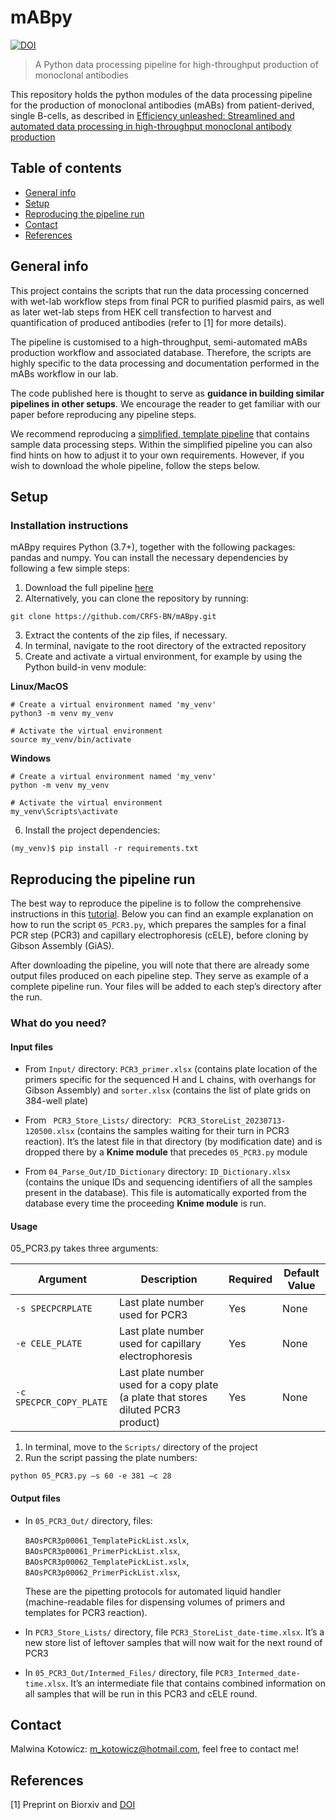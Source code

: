 # mABpy
[![DOI](https://zenodo.org/badge/676124646.svg)](https://zenodo.org/badge/latestdoi/676124646)
> A Python data processing pipeline for high-throughput production of monoclonal antibodies
> 
This repository holds the python modules of the data processing pipeline for the production of monoclonal antibodies (mABs) from patient-derived, single B-cells, as described in [Efficiency unleashed: Streamlined and automated data processing in high-throughput monoclonal antibody production](link_to_preprint)
## Table of contents
* [General info](#general-info)
* [Setup](#setup)
* [Reproducing the pipeline run](#reproducing-the-pipeline-run)
* [Contact](#contact)
* [References](#references)
## General info

This project contains the scripts that run the data processing concerned with wet-lab workflow steps from final PCR to purified plasmid pairs, as well as later wet-lab steps from HEK cell transfection to harvest and quantification of produced antibodies (refer to [1] for more details). 

The pipeline is customised to a high-throughput, semi-automated mABs production workflow and associated database. Therefore, the scripts are highly specific to the data processing and documentation performed in the mABs workflow in our lab. 

The code published here is thought to serve as **guidance in building similar pipelines in other setups**. We encourage the reader to get familiar with our paper before reproducing any pipeline steps. 

We recommend reproducing a [simplified, template pipeline](simplified_pipeline) that contains sample data processing steps. Within the simplified pipeline you can also find hints on how to adjust it to your own requirements. However, if you wish to download the whole pipeline, follow the steps below.
## Setup

### Installation instructions

mABpy requires Python (3.7+), together with the following packages: pandas and numpy. You can install the necessary dependencies by following a few simple steps:

1.	Download the full pipeline [here](https://github.com/Malwoiniak/mABpy/archive/refs/heads/main.zip)
2.	Alternatively, you can clone the repository by running:

`git clone https://github.com/CRFS-BN/mABpy.git`

3.	Extract the contents of the zip files, if necessary.
4.	In terminal, navigate to the root directory of the extracted repository
5.	Create and activate a virtual environment, for example by using the Python build-in venv module:

**Linux/MacOS**
```
# Create a virtual environment named 'my_venv'
python3 -m venv my_venv

# Activate the virtual environment
source my_venv/bin/activate
```
**Windows**
```
# Create a virtual environment named 'my_venv'
python -m venv my_venv

# Activate the virtual environment
my_venv\Scripts\activate
```

6.	Install the project dependencies:

`(my_venv)$ pip install -r requirements.txt`

## Reproducing the pipeline run

The best way to reproduce the pipeline is to follow the comprehensive instructions in this [tutorial](manuals/mABpy_tutorial.pdf). Below you can find an example explanation on how to run the script `05_PCR3.py`, which prepares the samples for a final PCR step (PCR3) and capillary electrophoresis (cELE), before cloning by Gibson Assembly (GiAS).

After downloading the pipeline, you will note that there are already some output files produced on each pipeline step. They serve as example of a complete pipeline run. Your files will be added to each step’s directory after the run. 
### What do you need?

#### Input files

+ From `Input/` directory: `PCR3_primer.xlsx` (contains plate location of the primers specific for the sequenced H and L chains, with overhangs for Gibson Assembly) and `sorter.xlsx` (contains the list of plate grids on 384-well plate)

+ From ` PCR3_Store_Lists/` directory: ` PCR3_StoreList_20230713-120500.xlsx` (contains the samples waiting for their turn in PCR3 reaction). It’s the latest file in that directory (by modification date) and is dropped there by a **Knime module** that precedes `05_PCR3.py` module

+ From `04_Parse_Out/ID_Dictionary` directory: `ID_Dictionary.xlsx` (contains the unique IDs and sequencing identifiers of all the samples present in the database). This file is automatically exported from the database every time the proceeding **Knime module** is run. 

#### Usage

05_PCR3.py takes three arguments:

| Argument         | Description                               | Required | Default Value |
|------------------|-------------------------------------------|----------|---------------|
| `-s SPECPCRPLATE ` | Last plate number used for PCR3 | Yes      | None |
| `-e CELE_PLATE ` | Last plate number used for capillary electrophoresis | Yes | None |
| `-c SPECPCR_COPY_PLATE ` | Last plate number used for a copy plate (a plate that stores diluted PCR3 product) | Yes | None |

1.	In terminal, move to the `Scripts/` directory of the project
2.	Run the script passing the plate numbers:

`python 05_PCR3.py –s 60 -e 381 –c 28`

#### Output files

+ In `05_PCR3_Out/` directory, files:
 
    `BAOsPCR3p00061_TemplatePickList.xslx`, `BAOsPCR3p00061_PrimerPickList.xlsx`, `BAOsPCR3p00062_TemplatePickList.xslx`, `BAOsPCR3p00062_PrimerPickList.xlsx`,

    These are the pipetting protocols for automated liquid handler (machine-readable files for dispensing volumes of primers and templates for PCR3 reaction).

+ In `PCR3_Store_Lists/` directory, file `PCR3_StoreList_date-time.xlsx`. It’s a new store list of leftover samples that will now wait for the next round of PCR3

+ In `05_PCR3_Out/Intermed_Files/` directory, file `PCR3_Intermed_date-time.xlsx`. It’s an intermediate file that contains combined information on all samples that will be run in this PCR3 and cELE round. 

## Contact

Malwina Kotowicz: m_kotowicz@hotmail.com, feel free to contact me!

## References

[1] Preprint on Biorxiv and [DOI](link)

